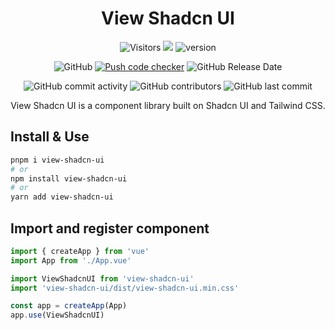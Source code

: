 <div align="center">

# View Shadcn UI

![Visitors](https://api.visitorbadge.io/api/visitors?path=https%3A%2F%2Fgithub.com%2Fdevlive-community%2Fshadcn-ui-vue-admin&countColor=%23263759&style=flat)
[![](https://tokei.rs/b1/github/devlive-community/shadcn-ui-vue-admin)](https://github.com/devlive-community/shadcn-ui-vue-admin)
![version](https://img.shields.io/github/v/release/devlive-community/shadcn-ui-vue-admin.svg)

![GitHub](https://img.shields.io/github/license/devlive-community/shadcn-ui-vue-admin)
[![Push code checker](https://github.com/devlive-community/shadcn-ui-vue-admin/actions/workflows/checker.yml/badge.svg)](https://github.com/devlive-community/shadcn-ui-vue-admin/actions/workflows/checker.yml)
![GitHub Release Date](https://img.shields.io/github/release-date/devlive-community/shadcn-ui-vue-admin?style=flat-square)

![GitHub commit activity](https://img.shields.io/github/commit-activity/y/devlive-community/shadcn-ui-vue-admin?style=flat-square)
![GitHub contributors](https://img.shields.io/github/contributors-anon/devlive-community/shadcn-ui-vue-admin?style=flat-square)
![GitHub last commit](https://img.shields.io/github/last-commit/devlive-community/shadcn-ui-vue-admin?style=flat-square)

View Shadcn UI is a component library built on Shadcn UI and Tailwind CSS.

</div>

## Install & Use

```bash
pnpm i view-shadcn-ui
# or
npm install view-shadcn-ui
# or
yarn add view-shadcn-ui
```

## Import and register component

```ts
import { createApp } from 'vue'
import App from './App.vue'

import ViewShadcnUI from 'view-shadcn-ui'
import 'view-shadcn-ui/dist/view-shadcn-ui.min.css'

const app = createApp(App)
app.use(ViewShadcnUI)
```
